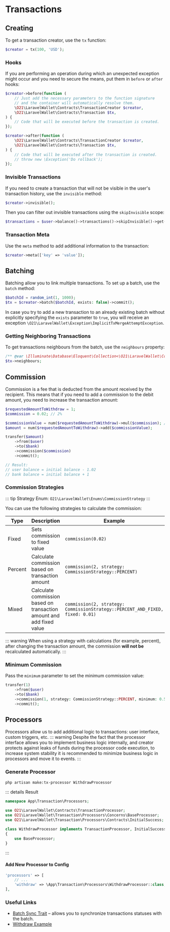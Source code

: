 # Transactions

## Creating
To get a transaction creator, use the `tx` function:
```php
$creator = tx(100, 'USD');
```

### Hooks
If you are performing an operation during which an unexpected exception might occur and you need to secure the means, put them in `before` or `after` hooks:
```php
$creator->before(function (
    // Just add the necessary parameters to the function signature
    // and the container will automatically resolve them.
    \O21\LaravelWallet\Contracts\TransactionCreator $creator,
    \O21\LaravelWallet\Contracts\Transaction $tx,
) {
    // Code that will be executed before the transaction is created.
});

$creator->after(function (
    \O21\LaravelWallet\Contracts\TransactionCreator $creator,
    \O21\LaravelWallet\Contracts\Transaction $tx,
) {
    // Code that will be executed after the transaction is created.
    // throw new \Exception('Do rollback');
});
```

### Invisible Transactions
If you need to create a transaction that will not be visible in the user's transaction history, use the `invisible` method:
```php
$creator->invisible();
```
Then you can filter out invisible transactions using the `skipInvisible` scope:
```php
$transactions = $user->balance()->transactions()->skipInvisible()->get();
```

### Transaction Meta
Use the `meta` method to add additional information to the transaction:
```php
$creator->meta(['key' => 'value']);
```

## Batching
Batching allow you to link multiple transactions. 
To set up a batch, use the `batch` method:
```php
$batchId = random_int(1, 1000);
$tx = $creator->batch($batchId, exists: false)->commit();
```
In case you try to add a new transaction to an already existing batch without explicitly specifying the `exists` parameter to `true`, you will receive an exception `\O21\LaravelWallet\Exception\ImplicitTxMergeAttemptException`.
### Getting Neighboring Transactions
To get transactions neighbours from the batch, use the `neighbours` property:
```php
/** @var \Illuminate\Database\Eloquent\Collection<\O21\LaravelWallet\Contracts\Transaction> $txs */
$tx->neighbours;
```

## Commission
Commission is a fee that is deducted from the amount received by the recipient.
This means that if you need to add a commission to the debit amount, you need to increase the transaction amount:

```php
$requestedAmountToWithdraw = 1;
$commission = 0.02; // 2%

$commissionValue = num($requestedAmountToWithdraw)->mul($commission); // [!code focus:13]
$amount = num($requestedAmountToWithdraw)->add($commissionValue);

transfer($amount)
    ->from($user)
    ->to($bank)
    ->commission($commission)
    ->commit();

// Result:
// user balance = initial balance - 1.02
// bank balance = initial balance + 1
```

### Commission Strategies
::: tip 
Strategy Enum: `O21\LaravelWallet\Enums\CommissionStrategy`
:::

You can use the following strategies to calculate the commission:

| Type    | Description                                                          | Example                                                                       |
|---------|----------------------------------------------------------------------|-------------------------------------------------------------------------------|
| Fixed   | Sets commission to fixed value                                       | `commission(0.02)`                                                            |
| Percent | Calculate commission based on transaction amount                     | `commission(2, strategy: CommissionStrategy::PERCENT)`                        |
| Mixed   | Calculate commission based on transaction amount and add fixed value | `commission(2, strategy: CommissionStrategy::PERCENT_AND_FIXED, fixed: 0.01)` |
::: warning
When using a strategy with calculations (for example, percent), after changing the transaction amount, the commission **will not be** recalculated automatically.
:::

### Minimum Commission
Pass the `minimum` parameter to set the minimum commission value:
```php
transfer(1)
    ->from($user)
    ->to($bank)
    ->commission(1, strategy: CommissionStrategy::PERCENT, minimum: 0.5)
    ->commit();
```

## Processors
Processors allow us to add additional logic to transactions: user interface, custom triggers, etc.
::: warning
Despite the fact that the processor interface allows you to implement business logic internally, and creator protects against leaks of funds during the processor code execution, to increase system stability it is recommended to minimize business logic in processors and move it to events.
:::

### Generate Processor

```bash
php artisan make:tx-processor WithdrawProcessor
```
::: details Result
```php
namespace App\Transaction\Processors;

use O21\LaravelWallet\Contracts\TransactionProcessor;
use O21\LaravelWallet\Transaction\Processors\Concerns\BaseProcessor;
use O21\LaravelWallet\Transaction\Processors\Contracts\InitialSuccess;

class WithdrawProcessor implements TransactionProcessor, InitialSuccess // [!code focus:4]
{
    use BaseProcessor;
}
```
:::

#### Add New Processor to Config

```php
'processors' => [
    // ...
    'withdraw' => \App\Transaction\Processors\WithdrawProcessor::class, // [!code focus]
],
```

### Useful Links
- [Batch Sync Trait](https://github.com/021-projects/laravel-wallet/blob/master/src/Transaction/Processors/Concerns/BatchSync.php) – allows you to synchronize transactions statuses with the batch.
- [Withdraw Example](https://github.com/021-projects/laravel-wallet/tree/master/examples/withdraw)
